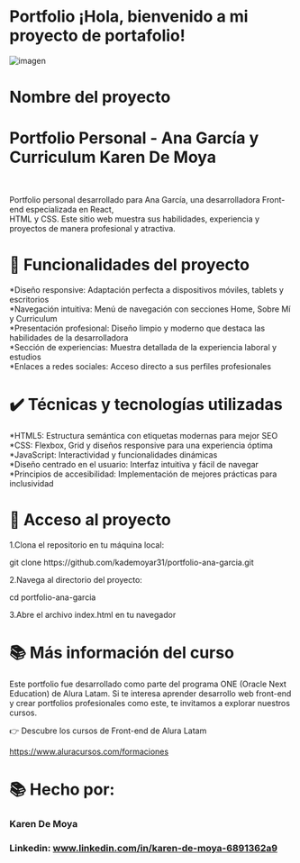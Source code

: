 # Portfolio ¡Hola, bienvenido a mi proyecto de portafolio!

![imagen](https://cdn1.gnarususercontent.com.br/6/450324/9facae6f-79bf-48f3-b3a9-b4f9284802d7.png)  

<h1>Nombre del proyecto</h1><h1>
  
<h1>Portfolio Personal - Ana García y Curriculum Karen De Moya </h1><br>

Portfolio personal desarrollado para Ana García, una desarrolladora Front-end especializada en React,<br>
HTML y CSS. Este sitio web muestra sus habilidades, experiencia y proyectos de manera profesional y atractiva.

<h1>🔨 Funcionalidades del proyecto</h1>

<p>*Diseño responsive: Adaptación perfecta a dispositivos móviles, tablets y escritorios<br>
*Navegación intuitiva: Menú de navegación con secciones Home, Sobre Mí y Curriculum<br>
*Presentación profesional: Diseño limpio y moderno que destaca las habilidades de la desarrolladora<br>
*Sección de experiencias: Muestra detallada de la experiencia laboral y estudios<br>
*Enlaces a redes sociales: Acceso directo a sus perfiles profesionales</p>

<h1>✔️ Técnicas y tecnologías utilizadas</h1>
<p>*HTML5: Estructura semántica con etiquetas modernas para mejor SEO<br>
*CSS: Flexbox, Grid y diseños responsive para una experiencia óptima<br>
*JavaScript: Interactividad y funcionalidades dinámicas<br>
*Diseño centrado en el usuario: Interfaz intuitiva y fácil de navegar<br>
*Principios de accesibilidad: Implementación de mejores prácticas para inclusividad</p>

<h1>📁 Acceso al proyecto</h1>
<p>1.Clona el repositorio en tu máquina local:</p>
git clone https://github.com/kademoyar31/portfolio-ana-garcia.git

<p>2.Navega al directorio del proyecto:</p>
cd portfolio-ana-garcia

<p>3.Abre el archivo index.html en tu navegador</p>

<h1>📚 Más información del curso</h1>
<p>Este portfolio fue desarrollado como parte del programa ONE (Oracle Next Education) de Alura Latam. Si te interesa aprender desarrollo web front-end y crear portfolios profesionales como este, te invitamos a explorar nuestros cursos.

👉 Descubre los cursos de Front-end de Alura Latam</p>
      https://www.aluracursos.com/formaciones

<h1>📚 Hecho por:</h1>

### Karen De Moya 

### Linkedin: www.linkedin.com/in/karen-de-moya-6891362a9
